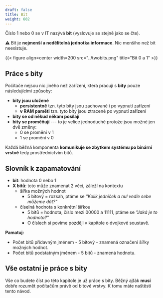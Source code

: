 ```yaml
---
draft: false
title: Bit
weight: 602
---
```


Číslo 1 nebo 0 se v IT nazývá **bit** (vyslovuje se stejně jako se čte).

<div class="note-blue">

⚠️ Bit je **nejmenší a nedělitelná jednotka informace**. Nic menšího než bit neexistuje.

</div>

{{< figure align=center width=200 src="../twobits.png" title="Bit 0 a 1" >}}

## Práce s bity

Počítače nejsou nic jiného než zařízení, která pracují s **bity** pouze následujícími způsoby:

- **bity jsou uložené**
  - **persistentně** tzn. tyto bity jsou zachované i po vypnutí zařízení
  - **v RAM paměti** tzn. tyto bity jsou ztracené po vypnutí zařízení 
- **bity se od někud někam posílají**
- **bity se proměňují** --- to je velice jednoduché protože jsou možné jen dvě změny:
  - 0 se promění v 1
  - 1 se promění v 0

Každá běžná komponenta **komunikuje se zbytkem systému po binární vrstvě** tedy prostřednictvím bitů.

## Slovník k zapamatování

- **bit**: hodnota 0 nebo 1
- **X bitů**: toto může znamenat 2 věci, záleží na kontextu
  - šířka možných hodnot
    - 5 bitový = rozsah, ptáme se *"Kolik jedniček a nul vedle sebe můžeme dát?"*
  - číselná hodnota s konkrétní šířkou
    - 5 bitů = hodnota, číslo mezi 00000 a 11111, ptáme se *"Jaká je to hodnota?"*
    - O číslech si povíme později v kapitole o dvojkové soustavě.

**Pamatuj:**

- Počet bitů přídavným jménem - 5 bitový - znamená označení šířky možných hodnot.
- Počet bitů podstatným jménem - 5 bitů - znamená hodnotu. 

## Vše ostatní je práce s bity

Vše co budete číst po této kapitole je už práce s bity. Běžný ajťák **musí** dobře rozumět počítačům právě od bitové vrstvy. K tomu máte naštěstí tento návod.